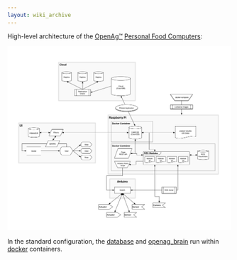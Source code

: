 ```yaml
---
layout: wiki_archive
---
```


High-level architecture of the [OpenAg™](../index.md) [Personal Food
Computers](../personal_food_computers.md):

![architecture.png](/static/images/wiki/openag/architecture.png)

In the standard configuration, the [database](../openag_brain/database.md)
and [openag_brain](../openag_brain.md) run within [docker](../docker.md) containers.
